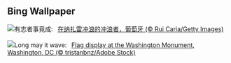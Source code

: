 ## Bing Wallpaper
![](https://www.bing.com/th?id=OHR.NazareWave_ZH-CN4575182192_UHD.jpg&w=1000)有志者事竟成:&nbsp;&ensp;[在纳扎雷冲浪的冲浪者，葡萄牙 (© Rui Caria/Getty Images)](https://www.bing.com/th?id=OHR.NazareWave_ZH-CN4575182192_UHD.jpg)
<br><br/>
![](https://www.bing.com/th?id=OHR.FlagsDC_EN-US9363778856_UHD.jpg&w=1000)Long may it wave:&nbsp;&ensp;[Flag display at the Washington Monument, Washington, DC  (© tristanbnz/Adobe Stock)](https://www.bing.com/th?id=OHR.FlagsDC_EN-US9363778856_UHD.jpg)
<br><br/>
